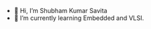 - 👋 Hi, I’m Shubham Kumar Savita
- 🌱 I’m currently learning Embedded and VLSI.

<!---
shubhamsavita98/shubhamsavita98 is a ✨ special ✨ repository because its `README.md` (this file) appears on your GitHub profile.
You can click the Preview link to take a look at your changes.
--->

